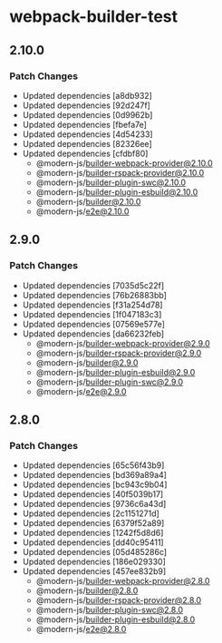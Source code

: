 # webpack-builder-test

## 2.10.0

### Patch Changes

- Updated dependencies [a8db932]
- Updated dependencies [92d247f]
- Updated dependencies [0d9962b]
- Updated dependencies [fbefa7e]
- Updated dependencies [4d54233]
- Updated dependencies [82326ee]
- Updated dependencies [cfdbf80]
  - @modern-js/builder-webpack-provider@2.10.0
  - @modern-js/builder-rspack-provider@2.10.0
  - @modern-js/builder-plugin-swc@2.10.0
  - @modern-js/builder-plugin-esbuild@2.10.0
  - @modern-js/builder@2.10.0
  - @modern-js/e2e@2.10.0

## 2.9.0

### Patch Changes

- Updated dependencies [7035d5c22f]
- Updated dependencies [76b26883bb]
- Updated dependencies [f31a254d78]
- Updated dependencies [1f047183c3]
- Updated dependencies [07569e577e]
- Updated dependencies [da66232feb]
  - @modern-js/builder-webpack-provider@2.9.0
  - @modern-js/builder-rspack-provider@2.9.0
  - @modern-js/builder@2.9.0
  - @modern-js/builder-plugin-esbuild@2.9.0
  - @modern-js/builder-plugin-swc@2.9.0
  - @modern-js/e2e@2.9.0

## 2.8.0

### Patch Changes

- Updated dependencies [65c56f43b9]
- Updated dependencies [bd369a89a4]
- Updated dependencies [bc943c9b04]
- Updated dependencies [40f5039b17]
- Updated dependencies [9736c6a43d]
- Updated dependencies [2c1151271d]
- Updated dependencies [6379f52a89]
- Updated dependencies [1242f5d8d6]
- Updated dependencies [dd40c95411]
- Updated dependencies [05d485286c]
- Updated dependencies [186e029330]
- Updated dependencies [457ee832b9]
  - @modern-js/builder-webpack-provider@2.8.0
  - @modern-js/builder@2.8.0
  - @modern-js/builder-rspack-provider@2.8.0
  - @modern-js/builder-plugin-swc@2.8.0
  - @modern-js/builder-plugin-esbuild@2.8.0
  - @modern-js/e2e@2.8.0
